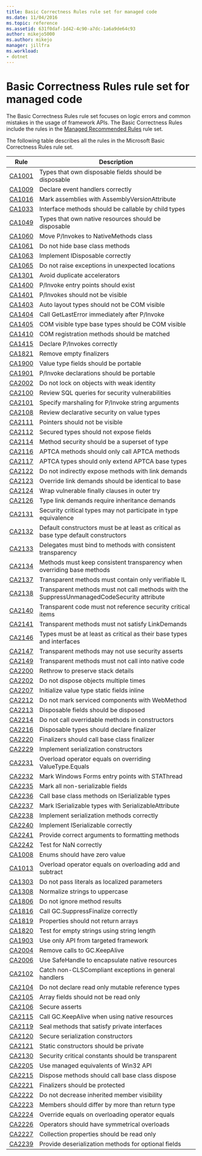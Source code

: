 ```yaml
---
title: Basic Correctness Rules rule set for managed code
ms.date: 11/04/2016
ms.topic: reference
ms.assetid: 631f0daf-1d42-4c90-a7dc-1a6a9de64c93
author: mikejo5000
ms.author: mikejo
manager: jillfra
ms.workload:
- dotnet
---
```

# Basic Correctness Rules rule set for managed code

The Basic Correctness Rules rule set focuses on logic errors and common mistakes in the usage of framework APIs. The Basic Correctness Rules include the rules in the [Managed Recommended Rules](managed-recommended-rules-rule-set-for-managed-code.md) rule set.

The following table describes all the rules in the Microsoft Basic Correctness Rules rule set.

|Rule|Description|
|----------|-----------------|
|[CA1001](../code-quality/ca1001.md)|Types that own disposable fields should be disposable|
|[CA1009](../code-quality/ca1009.md)|Declare event handlers correctly|
|[CA1016](../code-quality/ca1016.md)|Mark assemblies with AssemblyVersionAttribute|
|[CA1033](../code-quality/ca1033.md)|Interface methods should be callable by child types|
|[CA1049](../code-quality/ca1049.md)|Types that own native resources should be disposable|
|[CA1060](../code-quality/ca1060.md)|Move P/Invokes to NativeMethods class|
|[CA1061](../code-quality/ca1061.md)|Do not hide base class methods|
|[CA1063](../code-quality/ca1063.md)|Implement IDisposable correctly|
|[CA1065](../code-quality/ca1065.md)|Do not raise exceptions in unexpected locations|
|[CA1301](../code-quality/ca1301.md)|Avoid duplicate accelerators|
|[CA1400](../code-quality/ca1400.md)|P/Invoke entry points should exist|
|[CA1401](../code-quality/ca1401.md)|P/Invokes should not be visible|
|[CA1403](../code-quality/ca1403.md)|Auto layout types should not be COM visible|
|[CA1404](../code-quality/ca1404.md)|Call GetLastError immediately after P/Invoke|
|[CA1405](../code-quality/ca1405.md)|COM visible type base types should be COM visible|
|[CA1410](../code-quality/ca1410.md)|COM registration methods should be matched|
|[CA1415](../code-quality/ca1415.md)|Declare P/Invokes correctly|
|[CA1821](../code-quality/ca1821.md)|Remove empty finalizers|
|[CA1900](../code-quality/ca1900.md)|Value type fields should be portable|
|[CA1901](../code-quality/ca1901.md)|P/Invoke declarations should be portable|
|[CA2002](../code-quality/ca2002.md)|Do not lock on objects with weak identity|
|[CA2100](../code-quality/ca2100.md)|Review SQL queries for security vulnerabilities|
|[CA2101](../code-quality/ca2101.md)|Specify marshaling for P/Invoke string arguments|
|[CA2108](../code-quality/ca2108.md)|Review declarative security on value types|
|[CA2111](../code-quality/ca2111.md)|Pointers should not be visible|
|[CA2112](../code-quality/ca2112.md)|Secured types should not expose fields|
|[CA2114](../code-quality/ca2114.md)|Method security should be a superset of type|
|[CA2116](../code-quality/ca2116.md)|APTCA methods should only call APTCA methods|
|[CA2117](../code-quality/ca2117.md)|APTCA types should only extend APTCA base types|
|[CA2122](../code-quality/ca2122.md)|Do not indirectly expose methods with link demands|
|[CA2123](../code-quality/ca2123.md)|Override link demands should be identical to base|
|[CA2124](../code-quality/ca2124.md)|Wrap vulnerable finally clauses in outer try|
|[CA2126](../code-quality/ca2126.md)|Type link demands require inheritance demands|
|[CA2131](../code-quality/ca2131.md)|Security critical types may not participate in type equivalence|
|[CA2132](../code-quality/ca2132.md)|Default constructors must be at least as critical as base type default constructors|
|[CA2133](../code-quality/ca2133.md)|Delegates must bind to methods with consistent transparency|
|[CA2134](../code-quality/ca2134.md)|Methods must keep consistent transparency when overriding base methods|
|[CA2137](../code-quality/ca2137.md)|Transparent methods must contain only verifiable IL|
|[CA2138](../code-quality/ca2138.md)|Transparent methods must not call methods with the SuppressUnmanagedCodeSecurity attribute|
|[CA2140](../code-quality/ca2140.md)|Transparent code must not reference security critical items|
|[CA2141](../code-quality/ca2141.md)|Transparent methods must not satisfy LinkDemands|
|[CA2146](../code-quality/ca2146.md)|Types must be at least as critical as their base types and interfaces|
|[CA2147](../code-quality/ca2147.md)|Transparent methods may not use security asserts|
|[CA2149](../code-quality/ca2149.md)|Transparent methods must not call into native code|
|[CA2200](../code-quality/ca2200.md)|Rethrow to preserve stack details|
|[CA2202](../code-quality/ca2202.md)|Do not dispose objects multiple times|
|[CA2207](../code-quality/ca2207.md)|Initialize value type static fields inline|
|[CA2212](../code-quality/ca2212.md)|Do not mark serviced components with WebMethod|
|[CA2213](../code-quality/ca2213.md)|Disposable fields should be disposed|
|[CA2214](../code-quality/ca2214.md)|Do not call overridable methods in constructors|
|[CA2216](../code-quality/ca2216.md)|Disposable types should declare finalizer|
|[CA2220](../code-quality/ca2220.md)|Finalizers should call base class finalizer|
|[CA2229](../code-quality/ca2229.md)|Implement serialization constructors|
|[CA2231](../code-quality/ca2231.md)|Overload operator equals on overriding ValueType.Equals|
|[CA2232](../code-quality/ca2232.md)|Mark Windows Forms entry points with STAThread|
|[CA2235](../code-quality/ca2235.md)|Mark all non-serializable fields|
|[CA2236](../code-quality/ca2236.md)|Call base class methods on ISerializable types|
|[CA2237](../code-quality/ca2237.md)|Mark ISerializable types with SerializableAttribute|
|[CA2238](../code-quality/ca2238.md)|Implement serialization methods correctly|
|[CA2240](../code-quality/ca2240.md)|Implement ISerializable correctly|
|[CA2241](../code-quality/ca2241.md)|Provide correct arguments to formatting methods|
|[CA2242](../code-quality/ca2242.md)|Test for NaN correctly|
|[CA1008](../code-quality/ca1008.md)|Enums should have zero value|
|[CA1013](../code-quality/ca1013.md)|Overload operator equals on overloading add and subtract|
|[CA1303](../code-quality/ca1303.md)|Do not pass literals as localized parameters|
|[CA1308](../code-quality/ca1308.md)|Normalize strings to uppercase|
|[CA1806](../code-quality/ca1806.md)|Do not ignore method results|
|[CA1816](../code-quality/ca1816.md)|Call GC.SuppressFinalize correctly|
|[CA1819](../code-quality/ca1819.md)|Properties should not return arrays|
|[CA1820](../code-quality/ca1820.md)|Test for empty strings using string length|
|[CA1903](../code-quality/ca1903.md)|Use only API from targeted framework|
|[CA2004](../code-quality/ca2004.md)|Remove calls to GC.KeepAlive|
|[CA2006](../code-quality/ca2006.md)|Use SafeHandle to encapsulate native resources|
|[CA2102](../code-quality/ca2102.md)|Catch non-CLSCompliant exceptions in general handlers|
|[CA2104](../code-quality/ca2104.md)|Do not declare read only mutable reference types|
|[CA2105](../code-quality/ca2105.md)|Array fields should not be read only|
|[CA2106](../code-quality/ca2106.md)|Secure asserts|
|[CA2115](../code-quality/ca2115.md)|Call GC.KeepAlive when using native resources|
|[CA2119](../code-quality/ca2119.md)|Seal methods that satisfy private interfaces|
|[CA2120](../code-quality/ca2120.md)|Secure serialization constructors|
|[CA2121](../code-quality/ca2121.md)|Static constructors should be private|
|[CA2130](../code-quality/ca2130.md)|Security critical constants should be transparent|
|[CA2205](../code-quality/ca2205.md)|Use managed equivalents of Win32 API|
|[CA2215](../code-quality/ca2215.md)|Dispose methods should call base class dispose|
|[CA2221](../code-quality/ca2221.md)|Finalizers should be protected|
|[CA2222](../code-quality/ca2222.md)|Do not decrease inherited member visibility|
|[CA2223](../code-quality/ca2223.md)|Members should differ by more than return type|
|[CA2224](../code-quality/ca2224.md)|Override equals on overloading operator equals|
|[CA2226](../code-quality/ca2226.md)|Operators should have symmetrical overloads|
|[CA2227](../code-quality/ca2227.md)|Collection properties should be read only|
|[CA2239](../code-quality/ca2239.md)|Provide deserialization methods for optional fields|
